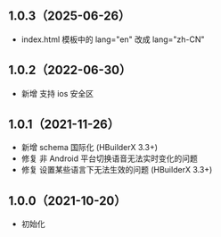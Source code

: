 ## 1.0.3（2025-06-26）
- index.html 模板中的 lang="en" 改成 lang="zh-CN"
## 1.0.2（2022-06-30）
- 新增 支持 ios 安全区
## 1.0.1（2021-11-26）
- 新增 schema 国际化 (HBuilderX 3.3+)
- 修复 非 Android 平台切换语音无法实时变化的问题
- 修复 设置某些语言下无法生效的问题 (HBuilderX 3.3+)
## 1.0.0（2021-10-20）
- 初始化